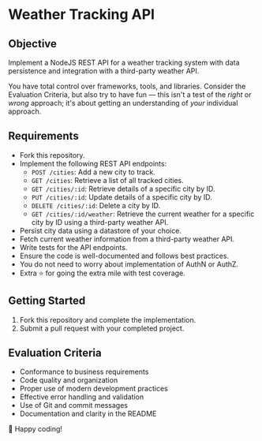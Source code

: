 # Weather Tracking API

## Objective
Implement a NodeJS REST API for a weather tracking system with data persistence and integration with a third-party weather API.

You have total control over frameworks, tools, and libraries. Consider the Evaluation Criteria, but also try to have fun — this isn't a test of the _right_ or _wrong_ approach; it's about getting an understanding of _your_ individual approach.

## Requirements
- Fork this repository.
- Implement the following REST API endpoints:
  - `POST /cities`: Add a new city to track.
  - `GET /cities`: Retrieve a list of all tracked cities.
  - `GET /cities/:id`: Retrieve details of a specific city by ID.
  - `PUT /cities/:id`: Update details of a specific city by ID.
  - `DELETE /cities/:id`: Delete a city by ID.
  - `GET /cities/:id/weather`: Retrieve the current weather for a specific city by ID using a third-party weather API.
- Persist city data using a datastore of your choice.
- Fetch current weather information from a third-party weather API.
- Write tests for the API endpoints.
- Ensure the code is well-documented and follows best practices.
- You do not need to worry about implementation of AuthN or AuthZ.
- Extra ⭐️ for going the extra mile with test coverage.

## Getting Started
1. Fork this repository and complete the implementation.
2. Submit a pull request with your completed project.

## Evaluation Criteria

- Conformance to business requirements
- Code quality and organization
- Proper use of modern development practices
- Effective error handling and validation
- Use of Git and commit messages
- Documentation and clarity in the README

🚀 Happy coding!
